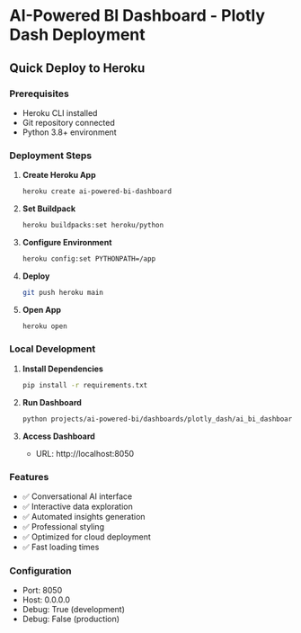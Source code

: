# AI-Powered BI Dashboard - Plotly Dash Deployment

## Quick Deploy to Heroku

### Prerequisites
- Heroku CLI installed
- Git repository connected
- Python 3.8+ environment

### Deployment Steps

1. **Create Heroku App**
   ```bash
   heroku create ai-powered-bi-dashboard
   ```

2. **Set Buildpack**
   ```bash
   heroku buildpacks:set heroku/python
   ```

3. **Configure Environment**
   ```bash
   heroku config:set PYTHONPATH=/app
   ```

4. **Deploy**
   ```bash
   git push heroku main
   ```

5. **Open App**
   ```bash
   heroku open
   ```

### Local Development

1. **Install Dependencies**
   ```bash
   pip install -r requirements.txt
   ```

2. **Run Dashboard**
   ```bash
   python projects/ai-powered-bi/dashboards/plotly_dash/ai_bi_dashboard.py
   ```

3. **Access Dashboard**
   - URL: http://localhost:8050

### Features
- ✅ Conversational AI interface
- ✅ Interactive data exploration
- ✅ Automated insights generation
- ✅ Professional styling
- ✅ Optimized for cloud deployment
- ✅ Fast loading times

### Configuration
- Port: 8050
- Host: 0.0.0.0
- Debug: True (development)
- Debug: False (production)
